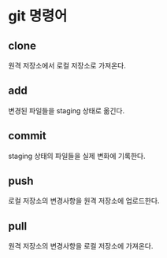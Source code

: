 # git 명령어
## clone
원격 저장소에서 로컬 저장소로 가져온다.
## add
변경된 파일들을 staging 상태로 옮긴다.
## commit
staging 상태의 파일들을 실제 변화에 기록한다.
## push
로컬 저장소의 변경사항을 원격 저장소에 업로드한다.
## pull
원격 저장소의 변경사항을 로컬 저장소에 가져온다.